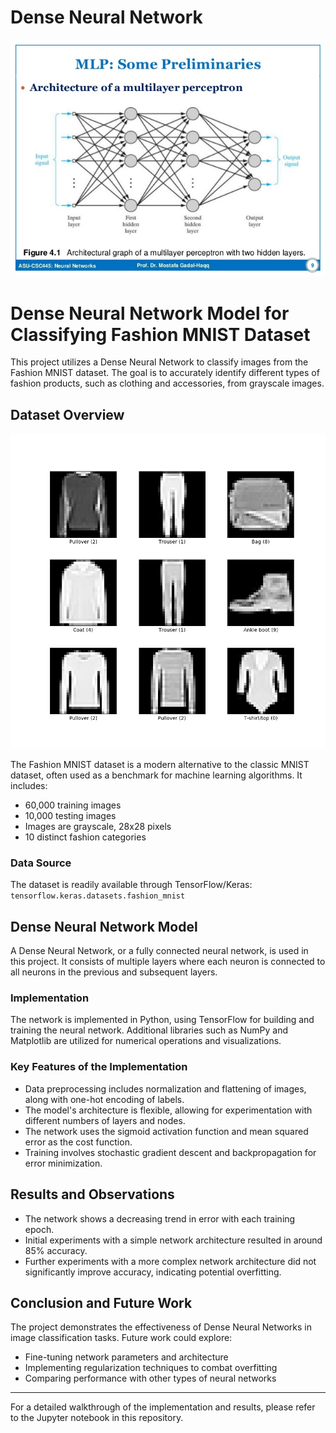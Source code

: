 # Dense Neural Network
![Dense Neural Network Image](multilayerPerceptron.jpg)

# Dense Neural Network Model for Classifying Fashion MNIST Dataset

This project utilizes a Dense Neural Network to classify images from the Fashion MNIST dataset. The goal is to accurately identify different types of fashion products, such as clothing and accessories, from grayscale images.

## Dataset Overview

![image](fashion_mnist.png)

The Fashion MNIST dataset is a modern alternative to the classic MNIST dataset, often used as a benchmark for machine learning algorithms. It includes:

- 60,000 training images
- 10,000 testing images
- Images are grayscale, 28x28 pixels
- 10 distinct fashion categories

### Data Source

The dataset is readily available through TensorFlow/Keras: `tensorflow.keras.datasets.fashion_mnist`

## Dense Neural Network Model

A Dense Neural Network, or a fully connected neural network, is used in this project. It consists of multiple layers where each neuron is connected to all neurons in the previous and subsequent layers. 

### Implementation

The network is implemented in Python, using TensorFlow for building and training the neural network. Additional libraries such as NumPy and Matplotlib are utilized for numerical operations and visualizations.

### Key Features of the Implementation

- Data preprocessing includes normalization and flattening of images, along with one-hot encoding of labels.
- The model's architecture is flexible, allowing for experimentation with different numbers of layers and nodes.
- The network uses the sigmoid activation function and mean squared error as the cost function.
- Training involves stochastic gradient descent and backpropagation for error minimization.

## Results and Observations

- The network shows a decreasing trend in error with each training epoch.
- Initial experiments with a simple network architecture resulted in around 85% accuracy.
- Further experiments with a more complex network architecture did not significantly improve accuracy, indicating potential overfitting.

## Conclusion and Future Work

The project demonstrates the effectiveness of Dense Neural Networks in image classification tasks. Future work could explore:
 
- Fine-tuning network parameters and architecture
- Implementing regularization techniques to combat overfitting
- Comparing performance with other types of neural networks

---

For a detailed walkthrough of the implementation and results, please refer to the Jupyter notebook in this repository.
